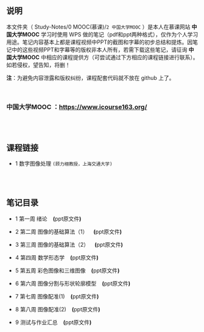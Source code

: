 ## 说明
本文件夹（ Study-Notes/0 MOOC(慕课)/`2 中国大学MOOC` ）是本人在慕课网站 **中国大学MOOC** 学习时使用 WPS 做的笔记（pdf和ppt两种格式），仅作为个人学习用途。笔记内容基本上都是课程视频中PPT的截图和字幕的初步总结和提炼。因笔记中的这些视频PPT和字幕等的版权非本人所有，若需下载这些笔记，请征询 **中国大学MOOC** 中相应的课程提供方（可尝试通过下方相应的课程链接进行联系）。如若侵权，望告知，将删！

**注**：为避免内容泄露和版权纠纷，课程配套代码就不放在 github 上了。

<br>

### 中国大学MOOC ：https://www.icourse163.org/

<br>
<br>


## 课程链接
* 1 <a href="https://www.icourse163.org/course/SJTU-1003381021?tid=1465768459" style="text-decoration:none">数字图像处理</a> `(顾力栩教授，上海交通大学)`

<br>
<br>

## 笔记目录
* <a href="https://abrachan.github.io/Study-Notes/0 MOOC(慕课)/2 中国大学MOOC/1 数字图像处理_上海交大_顾力栩/1 第一周 绪论.pdf" style="text-decoration:none">1 第一周 绪论</a> &ensp; **(**<a href="https://kdocs.cn/l/cpaQbuBFHq7t" style="text-decoration:none">ppt原文件</a>**)**

* <a href="https://abrachan.github.io/Study-Notes/0 MOOC(慕课)/2 中国大学MOOC/1 数字图像处理_上海交大_顾力栩/2 第二周 图像的基础算法（1）.pdf" style="text-decoration:none">2 第二周 图像的基础算法（1）</a> &ensp; **(**<a href="https://kdocs.cn/l/capCqKoXNSNj" style="text-decoration:none">ppt原文件</a>**)**

* <a href="https://abrachan.github.io/Study-Notes/0 MOOC(慕课)/2 中国大学MOOC/1 数字图像处理_上海交大_顾力栩/3 第三周 图像的基础算法（2）.pdf" style="text-decoration:none">3 第三周 图像的基础算法（2）</a> &ensp; **(**<a href="https://kdocs.cn/l/cntAkjzUDSEt" style="text-decoration:none">ppt原文件</a>**)**

* <a href="https://abrachan.github.io/Study-Notes/0 MOOC(慕课)/2 中国大学MOOC/1 数字图像处理_上海交大_顾力栩/4 第四周 数学形态学.pdf" style="text-decoration:none">4 第四周 数学形态学</a> &ensp; **(**<a href="https://kdocs.cn/l/cn9o9W9AZvym" style="text-decoration:none">ppt原文件</a>**)**

* <a href="https://abrachan.github.io/Study-Notes/0 MOOC(慕课)/2 中国大学MOOC/1 数字图像处理_上海交大_顾力栩/5 第五周 彩色图像和三维图像.pdf" style="text-decoration:none">5 第五周 彩色图像和三维图像</a> &ensp; **(**<a href="https://kdocs.cn/l/co0PizIrc5wv" style="text-decoration:none">ppt原文件</a>**)**

* <a href="https://abrachan.github.io/Study-Notes/0 MOOC(慕课)/2 中国大学MOOC/1 数字图像处理_上海交大_顾力栩/6 第六周 图像分割与形状轮廓模型.pdf" style="text-decoration:none">6 第六周 图像分割与形状轮廓模型</a> &ensp; **(**<a href="https://kdocs.cn/l/chXpQrGRmleu" style="text-decoration:none">ppt原文件</a>**)**

* <a href="https://abrachan.github.io/Study-Notes/0 MOOC(慕课)/2 中国大学MOOC/1 数字图像处理_上海交大_顾力栩/7 第七周 图像配准(1).pdf" style="text-decoration:none">7 第七周 图像配准(1)</a> &ensp; **(**<a href="https://kdocs.cn/l/cfoRqFHFqr8M" style="text-decoration:none">ppt原文件</a>**)**

* <a href="https://abrachan.github.io/Study-Notes/0 MOOC(慕课)/2 中国大学MOOC/1 数字图像处理_上海交大_顾力栩/8 第八周 图像配准(2).pdf" style="text-decoration:none">8 第八周 图像配准(2)</a> &ensp; **(**<a href="https://kdocs.cn/l/cq4uoAm0udJG" style="text-decoration:none">ppt原文件</a>**)**

* <a href="https://abrachan.github.io/Study-Notes/0 MOOC(慕课)/2 中国大学MOOC/1 数字图像处理_上海交大_顾力栩/9 测试与作业汇总.pdf" style="text-decoration:none">9 测试与作业汇总</a> &ensp; **(**<a href="https://kdocs.cn/l/cgDQUdU6xfIM" style="text-decoration:none">ppt原文件</a>**)**
